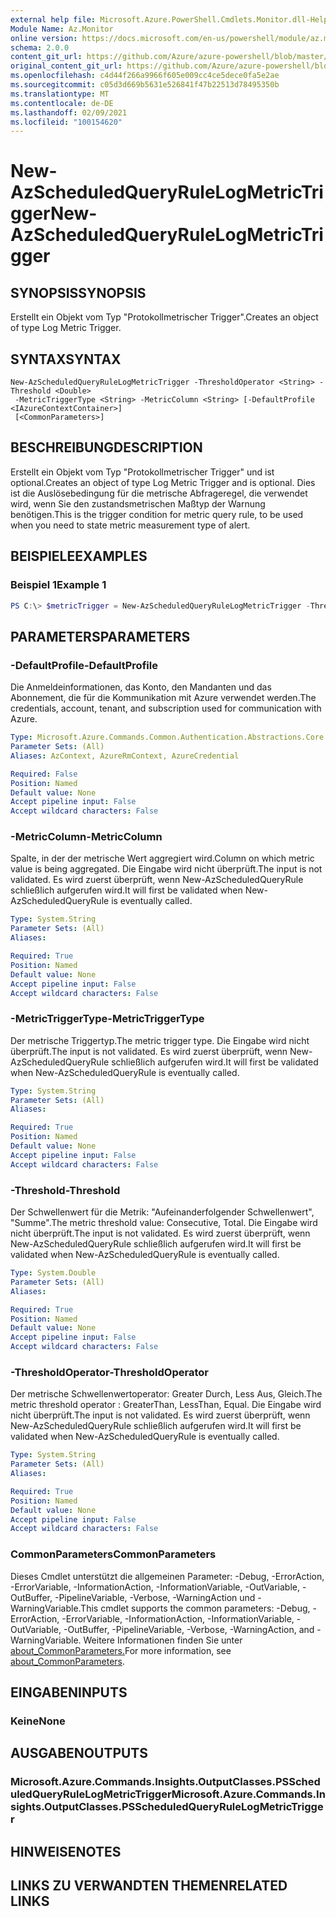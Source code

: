 ```yaml
---
external help file: Microsoft.Azure.PowerShell.Cmdlets.Monitor.dll-Help.xml
Module Name: Az.Monitor
online version: https://docs.microsoft.com/en-us/powershell/module/az.monitor/new-azscheduledqueryrulelogmetrictrigger
schema: 2.0.0
content_git_url: https://github.com/Azure/azure-powershell/blob/master/src/Monitor/Monitor/help/New-AzScheduledQueryRuleLogMetricTrigger.md
original_content_git_url: https://github.com/Azure/azure-powershell/blob/master/src/Monitor/Monitor/help/New-AzScheduledQueryRuleLogMetricTrigger.md
ms.openlocfilehash: c4d44f266a9966f605e009cc4ce5dece0fa5e2ae
ms.sourcegitcommit: c05d3d669b5631e526841f47b22513d78495350b
ms.translationtype: MT
ms.contentlocale: de-DE
ms.lasthandoff: 02/09/2021
ms.locfileid: "100154620"
---
```

# <span data-ttu-id="ebe21-101">New-AzScheduledQueryRuleLogMetricTrigger</span><span class="sxs-lookup"><span data-stu-id="ebe21-101">New-AzScheduledQueryRuleLogMetricTrigger</span></span>

## <span data-ttu-id="ebe21-102">SYNOPSIS</span><span class="sxs-lookup"><span data-stu-id="ebe21-102">SYNOPSIS</span></span>
<span data-ttu-id="ebe21-103">Erstellt ein Objekt vom Typ "Protokollmetrischer Trigger".</span><span class="sxs-lookup"><span data-stu-id="ebe21-103">Creates an object of type Log Metric Trigger.</span></span>

## <span data-ttu-id="ebe21-104">SYNTAX</span><span class="sxs-lookup"><span data-stu-id="ebe21-104">SYNTAX</span></span>

```
New-AzScheduledQueryRuleLogMetricTrigger -ThresholdOperator <String> -Threshold <Double>
 -MetricTriggerType <String> -MetricColumn <String> [-DefaultProfile <IAzureContextContainer>]
 [<CommonParameters>]
```

## <span data-ttu-id="ebe21-105">BESCHREIBUNG</span><span class="sxs-lookup"><span data-stu-id="ebe21-105">DESCRIPTION</span></span>
<span data-ttu-id="ebe21-106">Erstellt ein Objekt vom Typ "Protokollmetrischer Trigger" und ist optional.</span><span class="sxs-lookup"><span data-stu-id="ebe21-106">Creates an object of type Log Metric Trigger and is optional.</span></span>
<span data-ttu-id="ebe21-107">Dies ist die Auslösebedingung für die metrische Abfrageregel, die verwendet wird, wenn Sie den zustandsmetrischen Maßtyp der Warnung benötigen.</span><span class="sxs-lookup"><span data-stu-id="ebe21-107">This is the trigger condition for metric query rule, to be used when you need to state metric measurement type of alert.</span></span>

## <span data-ttu-id="ebe21-108">BEISPIELE</span><span class="sxs-lookup"><span data-stu-id="ebe21-108">EXAMPLES</span></span>

### <span data-ttu-id="ebe21-109">Beispiel 1</span><span class="sxs-lookup"><span data-stu-id="ebe21-109">Example 1</span></span>
```powershell
PS C:\> $metricTrigger = New-AzScheduledQueryRuleLogMetricTrigger -ThresholdOperator "GreaterThan" -Threshold 5 -MetricTriggerType "Consecutive" -MetricColumn "Computer"
```

## <span data-ttu-id="ebe21-110">PARAMETERS</span><span class="sxs-lookup"><span data-stu-id="ebe21-110">PARAMETERS</span></span>

### <span data-ttu-id="ebe21-111">-DefaultProfile</span><span class="sxs-lookup"><span data-stu-id="ebe21-111">-DefaultProfile</span></span>
<span data-ttu-id="ebe21-112">Die Anmeldeinformationen, das Konto, den Mandanten und das Abonnement, die für die Kommunikation mit Azure verwendet werden.</span><span class="sxs-lookup"><span data-stu-id="ebe21-112">The credentials, account, tenant, and subscription used for communication with Azure.</span></span>

```yaml
Type: Microsoft.Azure.Commands.Common.Authentication.Abstractions.Core.IAzureContextContainer
Parameter Sets: (All)
Aliases: AzContext, AzureRmContext, AzureCredential

Required: False
Position: Named
Default value: None
Accept pipeline input: False
Accept wildcard characters: False
```

### <span data-ttu-id="ebe21-113">-MetricColumn</span><span class="sxs-lookup"><span data-stu-id="ebe21-113">-MetricColumn</span></span>
<span data-ttu-id="ebe21-114">Spalte, in der der metrische Wert aggregiert wird.</span><span class="sxs-lookup"><span data-stu-id="ebe21-114">Column on which metric value is being aggregated.</span></span>
<span data-ttu-id="ebe21-115">Die Eingabe wird nicht überprüft.</span><span class="sxs-lookup"><span data-stu-id="ebe21-115">The input is not validated.</span></span> <span data-ttu-id="ebe21-116">Es wird zuerst überprüft, wenn New-AzScheduledQueryRule schließlich aufgerufen wird.</span><span class="sxs-lookup"><span data-stu-id="ebe21-116">It will first be validated when New-AzScheduledQueryRule is eventually called.</span></span>

```yaml
Type: System.String
Parameter Sets: (All)
Aliases:

Required: True
Position: Named
Default value: None
Accept pipeline input: False
Accept wildcard characters: False
```

### <span data-ttu-id="ebe21-117">-MetricTriggerType</span><span class="sxs-lookup"><span data-stu-id="ebe21-117">-MetricTriggerType</span></span>
<span data-ttu-id="ebe21-118">Der metrische Triggertyp.</span><span class="sxs-lookup"><span data-stu-id="ebe21-118">The metric trigger type.</span></span>
<span data-ttu-id="ebe21-119">Die Eingabe wird nicht überprüft.</span><span class="sxs-lookup"><span data-stu-id="ebe21-119">The input is not validated.</span></span> <span data-ttu-id="ebe21-120">Es wird zuerst überprüft, wenn New-AzScheduledQueryRule schließlich aufgerufen wird.</span><span class="sxs-lookup"><span data-stu-id="ebe21-120">It will first be validated when New-AzScheduledQueryRule is eventually called.</span></span>

```yaml
Type: System.String
Parameter Sets: (All)
Aliases:

Required: True
Position: Named
Default value: None
Accept pipeline input: False
Accept wildcard characters: False
```

### <span data-ttu-id="ebe21-121">-Threshold</span><span class="sxs-lookup"><span data-stu-id="ebe21-121">-Threshold</span></span>
<span data-ttu-id="ebe21-122">Der Schwellenwert für die Metrik: "Aufeinanderfolgender Schwellenwert", "Summe".</span><span class="sxs-lookup"><span data-stu-id="ebe21-122">The metric threshold value: Consecutive, Total.</span></span>
<span data-ttu-id="ebe21-123">Die Eingabe wird nicht überprüft.</span><span class="sxs-lookup"><span data-stu-id="ebe21-123">The input is not validated.</span></span> <span data-ttu-id="ebe21-124">Es wird zuerst überprüft, wenn New-AzScheduledQueryRule schließlich aufgerufen wird.</span><span class="sxs-lookup"><span data-stu-id="ebe21-124">It will first be validated when New-AzScheduledQueryRule is eventually called.</span></span>

```yaml
Type: System.Double
Parameter Sets: (All)
Aliases:

Required: True
Position: Named
Default value: None
Accept pipeline input: False
Accept wildcard characters: False
```

### <span data-ttu-id="ebe21-125">-ThresholdOperator</span><span class="sxs-lookup"><span data-stu-id="ebe21-125">-ThresholdOperator</span></span>
<span data-ttu-id="ebe21-126">Der metrische Schwellenwertoperator: Greater Durch, Less Aus, Gleich.</span><span class="sxs-lookup"><span data-stu-id="ebe21-126">The metric threshold operator : GreaterThan, LessThan, Equal.</span></span>
<span data-ttu-id="ebe21-127">Die Eingabe wird nicht überprüft.</span><span class="sxs-lookup"><span data-stu-id="ebe21-127">The input is not validated.</span></span> <span data-ttu-id="ebe21-128">Es wird zuerst überprüft, wenn New-AzScheduledQueryRule schließlich aufgerufen wird.</span><span class="sxs-lookup"><span data-stu-id="ebe21-128">It will first be validated when New-AzScheduledQueryRule is eventually called.</span></span>

```yaml
Type: System.String
Parameter Sets: (All)
Aliases:

Required: True
Position: Named
Default value: None
Accept pipeline input: False
Accept wildcard characters: False
```

### <span data-ttu-id="ebe21-129">CommonParameters</span><span class="sxs-lookup"><span data-stu-id="ebe21-129">CommonParameters</span></span>
<span data-ttu-id="ebe21-130">Dieses Cmdlet unterstützt die allgemeinen Parameter: -Debug, -ErrorAction, -ErrorVariable, -InformationAction, -InformationVariable, -OutVariable, -OutBuffer, -PipelineVariable, -Verbose, -WarningAction und -WarningVariable.</span><span class="sxs-lookup"><span data-stu-id="ebe21-130">This cmdlet supports the common parameters: -Debug, -ErrorAction, -ErrorVariable, -InformationAction, -InformationVariable, -OutVariable, -OutBuffer, -PipelineVariable, -Verbose, -WarningAction, and -WarningVariable.</span></span> <span data-ttu-id="ebe21-131">Weitere Informationen finden Sie unter [about_CommonParameters.](http://go.microsoft.com/fwlink/?LinkID=113216)</span><span class="sxs-lookup"><span data-stu-id="ebe21-131">For more information, see [about_CommonParameters](http://go.microsoft.com/fwlink/?LinkID=113216).</span></span>

## <span data-ttu-id="ebe21-132">EINGABEN</span><span class="sxs-lookup"><span data-stu-id="ebe21-132">INPUTS</span></span>

### <span data-ttu-id="ebe21-133">Keine</span><span class="sxs-lookup"><span data-stu-id="ebe21-133">None</span></span>

## <span data-ttu-id="ebe21-134">AUSGABEN</span><span class="sxs-lookup"><span data-stu-id="ebe21-134">OUTPUTS</span></span>

### <span data-ttu-id="ebe21-135">Microsoft.Azure.Commands.Insights.OutputClasses.PSScheduledQueryRuleLogMetricTrigger</span><span class="sxs-lookup"><span data-stu-id="ebe21-135">Microsoft.Azure.Commands.Insights.OutputClasses.PSScheduledQueryRuleLogMetricTrigger</span></span>

## <span data-ttu-id="ebe21-136">HINWEISE</span><span class="sxs-lookup"><span data-stu-id="ebe21-136">NOTES</span></span>

## <span data-ttu-id="ebe21-137">LINKS ZU VERWANDTEN THEMEN</span><span class="sxs-lookup"><span data-stu-id="ebe21-137">RELATED LINKS</span></span>
